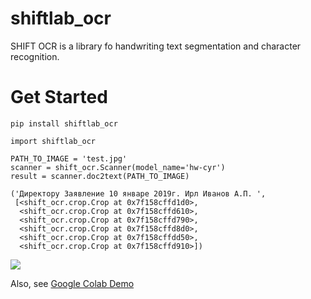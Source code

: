 # shiftlab_ocr

SHIFT OCR is a library fo handwriting text segmentation and character recognition.
 
# Get Started

``` 
pip install shiftlab_ocr

```

```
import shiftlab_ocr

PATH_TO_IMAGE = 'test.jpg'
scanner = shift_ocr.Scanner(model_name='hw-cyr')
result = scanner.doc2text(PATH_TO_IMAGE)

('Директору Заявление 10 январе 2019г. Ирл Иванов А.П. ',
 [<shift_ocr.crop.Crop at 0x7f158cffd1d0>,
  <shift_ocr.crop.Crop at 0x7f158cffd610>,
  <shift_ocr.crop.Crop at 0x7f158cffd790>,
  <shift_ocr.crop.Crop at 0x7f158cffd8d0>,
  <shift_ocr.crop.Crop at 0x7f158cffdd50>,
  <shift_ocr.crop.Crop at 0x7f158cffd910>])

```

![](https://github.com/constantin50/shiftlab_ocr/blob/main/image.png)
  

Also, see [Google Colab Demo](https://colab.research.google.com/drive/1FPfQY9HvjEPEdzfFEZsgSCk5P1TBUAse?usp=sharing)
